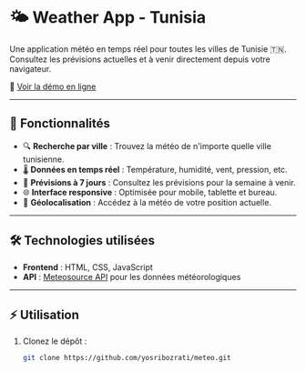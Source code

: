 # 🌤️ Weather App - Tunisia

Une application météo en temps réel pour toutes les villes de Tunisie 🇹🇳. Consultez les prévisions actuelles et à venir directement depuis votre navigateur.

🔗 [Voir la démo en ligne](https://yosribozrati.github.io/meteo)

---

## 🚀 Fonctionnalités

- 🔍 **Recherche par ville** : Trouvez la météo de n'importe quelle ville tunisienne.  
- 🌡️ **Données en temps réel** : Température, humidité, vent, pression, etc.  
- 📅 **Prévisions à 7 jours** : Consultez les prévisions pour la semaine à venir.  
- 🌐 **Interface responsive** : Optimisée pour mobile, tablette et bureau.  
- 📍 **Géolocalisation** : Accédez à la météo de votre position actuelle.  

---

## 🛠️ Technologies utilisées

- **Frontend** : HTML, CSS, JavaScript  
- **API** : [Meteosource API](https://meteosource.com/) pour les données météorologiques  

---

## ⚡ Utilisation

1. Clonez le dépôt :

   ```bash
   git clone https://github.com/yosribozrati/meteo.git
